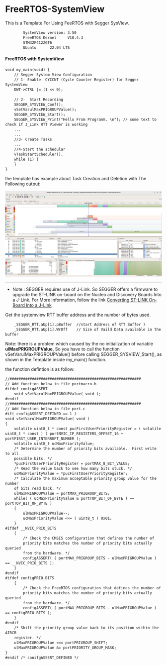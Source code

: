 # FreeRTOS-SystemView

This is a Template For Using FeeRTOS with Segger SysView.

            SystemView version: 3.50  
            FreeRTOS Kernel 	V10.4.3
            STM32F412ZGT6
            Ubuntu 		22.04 LTS
            
####  FreeRTOS with SystemView

    void my_main(void) {
        // Segger System View Configuration
    	// 1- Enable  CYCCNT (Cycle Counter Register) for Segger SystemView
    	DWT->CTRL |= (1 << 0);
    	
    	// 2-  Start Recording
    	SEGGER_SYSVIEW_Conf();
    	vSetVarulMaxPRIGROUPValue();
    	SEGGER_SYSVIEW_Start();
    	SEGGER_SYSVIEW_Print("Hello From Programm. \n"); // some text to check if J_Link RTT Viewer is working
    	...
    	...
    	//3- Create Tasks
    	...
    	//4-Start the schedular
        vTaskStartScheduler();
        while (1) {
        }
    }

the template has example about Task Creation and Deletion with The Following output:

 ![Flash module organization](https://github.com/abdo454/FreeRTOS-SystemView/blob/main/User/my_main_example.png?raw=true)

--------
* Note : 
 SEGGER requires use of J-Link. So SEGGER offers a firmware to upgrade the ST-LINK on-board on the Nucleo and Discovery Boards Into a J-Link. For More information, follow the link [Converting ST-LINK On-Board Into a J-Link](https://www.segger.com/products/debug-probes/j-link/models/other-j-links/st-link-on-board/)


		
Get the systemview RTT buffer address and the number of bytes used.
		
```
    _SEGGER_RTT.aUp[1].pBuffer	//start Address of RTT Buffer )
	_SEGGER_RTT.aUp[1].WrOff	// Size of Vaild Data available in the buffer
```

Note: 
there is a problem which caused by the no initialization of variable **ulMaxPRIGROUPValue**, So you have to call the
function vSetVarulMaxPRIGROUPValue()  before calling SEGGER_SYSVIEW_Start(), as shown in the Template inside my_main() function.

the function defintion is as follow:

    //###########################################################
    // Add function below in file portmacro.h
    #ifdef configASSERT
    	void vSetVarulMaxPRIGROUPValue( void );
    #endif
    //###########################################################
    // Add function below in file port.c
    #if( configASSERT_DEFINED == 1 )
    void vSetVarulMaxPRIGROUPValue( void )
    {
    	volatile uint8_t * const pucFirstUserPriorityRegister = ( volatile uint8_t * const ) ( portNVIC_IP_REGISTERS_OFFSET_16 + portFIRST_USER_INTERRUPT_NUMBER );
    	volatile uint8_t ucMaxPriorityValue;
    	/* Determine the number of priority bits available.  First write to all
    	possible bits. */
    	*pucFirstUserPriorityRegister = portMAX_8_BIT_VALUE;
    	/* Read the value back to see how many bits stuck. */
    	ucMaxPriorityValue = *pucFirstUserPriorityRegister;
    	/* Calculate the maximum acceptable priority group value for the number
    	of bits read back. */
    	ulMaxPRIGROUPValue = portMAX_PRIGROUP_BITS;
    	while( ( ucMaxPriorityValue & portTOP_BIT_OF_BYTE ) == portTOP_BIT_OF_BYTE )
    	{
    		ulMaxPRIGROUPValue--;
    		ucMaxPriorityValue <<= ( uint8_t ) 0x01;
    	}
    #ifdef __NVIC_PRIO_BITS
    	{
    		/* Check the CMSIS configuration that defines the number of
    		priority bits matches the number of priority bits actually queried
    		from the hardware. */
    		configASSERT( ( portMAX_PRIGROUP_BITS - ulMaxPRIGROUPValue ) == __NVIC_PRIO_BITS );
    	}
    #endif
    #ifdef configPRIO_BITS
    	{
    		/* Check the FreeRTOS configuration that defines the number of
    		priority bits matches the number of priority bits actually queried
    		from the hardware. */
    		configASSERT( ( portMAX_PRIGROUP_BITS - ulMaxPRIGROUPValue ) == configPRIO_BITS );
    	}
    #endif
    	/* Shift the priority group value back to its position within the AIRCR
    	register. */
    	ulMaxPRIGROUPValue <<= portPRIGROUP_SHIFT;
    	ulMaxPRIGROUPValue &= portPRIORITY_GROUP_MASK;
    }
    #endif /* conifgASSERT_DEFINED */



